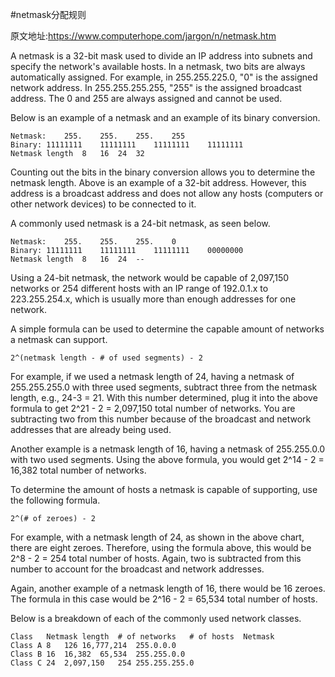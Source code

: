#netmask分配规则

原文地址:https://www.computerhope.com/jargon/n/netmask.htm

A netmask is a 32-bit mask used to divide an IP address into subnets and specify the network's available hosts. In a netmask, two bits are always automatically assigned. For example, in 255.255.225.0, "0" is the assigned network address. In 255.255.255.255, "255" is the assigned broadcast address. The 0 and 255 are always assigned and cannot be used.

Below is an example of a netmask and an example of its binary conversion.

	Netmask:	255.	255.	255.	255
	Binary:	11111111	11111111	11111111	11111111
	Netmask length	8	16	24	32
Counting out the bits in the binary conversion allows you to determine the netmask length. Above is an example of a 32-bit address. However, this address is a broadcast address and does not allow any hosts (computers or other network devices) to be connected to it.

A commonly used netmask is a 24-bit netmask, as seen below.
	
	Netmask:	255.	255.	255.	0
	Binary:	11111111	11111111	11111111	00000000
	Netmask length	8	16	24	--
Using a 24-bit netmask, the network would be capable of 2,097,150 networks or 254 different hosts with an IP range of 192.0.1.x to 223.255.254.x, which is usually more than enough addresses for one network.

A simple formula can be used to determine the capable amount of networks a netmask can support.

	2^(netmask length - # of used segments) - 2

For example, if we used a netmask length of 24, having a netmask of 255.255.255.0 with three used segments, subtract three from the netmask length, e.g., 24-3 = 21. With this number determined, plug it into the above formula to get 2^21 - 2 = 2,097,150 total number of networks. You are subtracting two from this number because of the broadcast and network addresses that are already being used.

Another example is a netmask length of 16, having a netmask of 255.255.0.0 with two used segments. Using the above formula, you would get 2^14 - 2 = 16,382 total number of networks.

To determine the amount of hosts a netmask is capable of supporting, use the following formula.

	2^(# of zeroes) - 2

For example, with a netmask length of 24, as shown in the above chart, there are eight zeroes. Therefore, using the formula above, this would be 2^8 - 2 = 254 total number of hosts. Again, two is subtracted from this number to account for the broadcast and network addresses.

Again, another example of a netmask length of 16, there would be 16 zeroes. The formula in this case would be 2^16 - 2 = 65,534 total number of hosts.

Below is a breakdown of each of the commonly used network classes.

	Class	Netmask length	# of networks	# of hosts	Netmask
	Class A	8	126	16,777,214	255.0.0.0
	Class B	16	16,382	65,534	255.255.0.0
	Class C	24	2,097,150	254	255.255.255.0